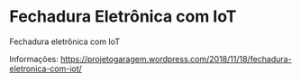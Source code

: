 # Fechadura Eletrônica com IoT
Fechadura eletrônica com IoT

Informações: https://projetogaragem.wordpress.com/2018/11/18/fechadura-eletronica-com-iot/
